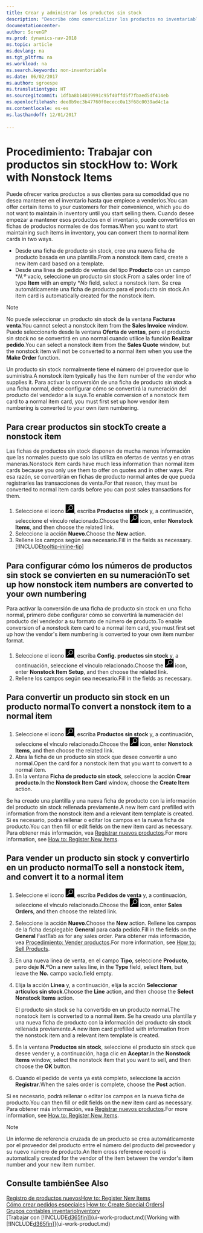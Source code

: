 ```yaml
---
title: Crear y administrar los productos sin stock
description: "Describe cómo comercializar los productos no inventariables o los productos que no se mantienen en el inventario."
documentationcenter: 
author: SorenGP
ms.prod: dynamics-nav-2018
ms.topic: article
ms.devlang: na
ms.tgt_pltfrm: na
ms.workload: na
ms.search.keywords: non-inventoriable
ms.date: 06/02/2017
ms.author: sgroespe
ms.translationtype: HT
ms.sourcegitcommit: 1dfba8b14019991c95f40ffd5f7fbaed5df414eb
ms.openlocfilehash: dee8b9ec3b47760f0ececc0a13f68c0039ad4c1a
ms.contentlocale: es-es
ms.lasthandoff: 12/01/2017

---
```

# <a name="how-to-work-with-nonstock-items"></a><span data-ttu-id="c80a8-103">Procedimiento: Trabajar con productos sin stock</span><span class="sxs-lookup"><span data-stu-id="c80a8-103">How to: Work with Nonstock Items</span></span>
<span data-ttu-id="c80a8-104">Puede ofrecer varios productos a sus clientes para su comodidad que no desea mantener en el inventario hasta que empiece a venderlos.</span><span class="sxs-lookup"><span data-stu-id="c80a8-104">You can offer certain items to your customers for their convenience, which you do not want to maintain in inventory until you start selling them.</span></span> <span data-ttu-id="c80a8-105">Cuando desee empezar a mantener esos productos en el inventario, puede convertirlos en fichas de productos normales de dos formas.</span><span class="sxs-lookup"><span data-stu-id="c80a8-105">When you want to start maintaining such items in inventory, you can convert them to normal item cards in two ways.</span></span>

* <span data-ttu-id="c80a8-106">Desde una ficha de producto sin stock, cree una nueva ficha de producto basada en una plantilla.</span><span class="sxs-lookup"><span data-stu-id="c80a8-106">From a nonstock item card, create a new item card based on a template.</span></span>
* <span data-ttu-id="c80a8-107">Desde una línea de pedido de ventas del tipo **Producto** con un campo **N.º* vacío, seleccione un producto sin stock.</span><span class="sxs-lookup"><span data-stu-id="c80a8-107">From a sales order line of type **Item** with an empty **No* field, select a nonstock item.</span></span> <span data-ttu-id="c80a8-108">Se crea automáticamente una ficha de producto para el producto sin stock.</span><span class="sxs-lookup"><span data-stu-id="c80a8-108">An item card is automatically created for the nonstock item.</span></span>

> [!NOTE]  
>   <span data-ttu-id="c80a8-109">No puede seleccionar un producto sin stock de la ventana **Facturas venta**.</span><span class="sxs-lookup"><span data-stu-id="c80a8-109">You cannot select a nonstock item from the **Sales Invoice** window.</span></span> <span data-ttu-id="c80a8-110">Puede seleccionarlo desde la ventana **Oferta de ventas**, pero el producto sin stock no se convertirá en uno normal cuando utilice la función **Realizar pedido**.</span><span class="sxs-lookup"><span data-stu-id="c80a8-110">You can select a nonstock item from the **Sales Quote** window, but the nonstock item will not be converted to a normal item when you use the **Make Order** function.</span></span>

<span data-ttu-id="c80a8-111">Un producto sin stock normalmente tiene el número del proveedor que lo suministra.</span><span class="sxs-lookup"><span data-stu-id="c80a8-111">A nonstock item typically has the item number of the vendor who supplies it.</span></span> <span data-ttu-id="c80a8-112">Para activar la conversión de una ficha de producto sin stock a una ficha normal, debe configurar cómo se convertirá la numeración del producto del vendedor a la suya.</span><span class="sxs-lookup"><span data-stu-id="c80a8-112">To enable conversion of a nonstock item card to a normal item card, you must first set up how vendor item numbering is converted to your own item numbering.</span></span>   

## <a name="to-create-a-nonstock-item"></a><span data-ttu-id="c80a8-113">Para crear productos sin stock</span><span class="sxs-lookup"><span data-stu-id="c80a8-113">To create a nonstock item</span></span>
<span data-ttu-id="c80a8-114">Las fichas de productos sin stock disponen de mucha menos información que las normales puesto que solo las utiliza en ofertas de ventas y en otras maneras.</span><span class="sxs-lookup"><span data-stu-id="c80a8-114">Nonstock item cards have much less information than normal item cards because you only use them to offer on quotes and in other ways.</span></span> <span data-ttu-id="c80a8-115">Por esa razón, se convertirán en fichas de producto normal antes de que pueda registrarles las transacciones de venta.</span><span class="sxs-lookup"><span data-stu-id="c80a8-115">For that reason, they must be converted to normal item cards before you can post sales transactions for them.</span></span>

1. <span data-ttu-id="c80a8-116">Seleccione el icono ![Buscar página o informe](media/ui-search/search_small.png "icono Buscar página o informe"), escriba **Productos sin stock** y, a continuación, seleccione el vínculo relacionado.</span><span class="sxs-lookup"><span data-stu-id="c80a8-116">Choose the ![Search for Page or Report](media/ui-search/search_small.png "Search for Page or Report icon") icon, enter **Nonstock Items**, and then choose the related link.</span></span>
2. <span data-ttu-id="c80a8-117">Seleccione la acción **Nuevo**.</span><span class="sxs-lookup"><span data-stu-id="c80a8-117">Choose the **New** action.</span></span>
3. <span data-ttu-id="c80a8-118">Rellene los campos según sea necesario.</span><span class="sxs-lookup"><span data-stu-id="c80a8-118">Fill in the fields as necessary.</span></span> [!INCLUDE[tooltip-inline-tip](includes/tooltip-inline-tip_md.md)]

## <a name="to-set-up-how-nonstock-item-numbers-are-converted-to-your-own-numbering"></a><span data-ttu-id="c80a8-119">Para configurar cómo los números de productos sin stock se convierten en su numeración</span><span class="sxs-lookup"><span data-stu-id="c80a8-119">To set up how nonstock item numbers are converted to your own numbering</span></span>
<span data-ttu-id="c80a8-120">Para activar la conversión de una ficha de producto sin stock en una ficha normal, primero debe configurar cómo se convertirá la numeración del producto del vendedor a su formato de número de producto.</span><span class="sxs-lookup"><span data-stu-id="c80a8-120">To enable conversion of a nonstock item card to a normal item card, you must first set up how the vendor's item numbering is converted to your own item number format.</span></span>

1. <span data-ttu-id="c80a8-121">Seleccione el icono ![Buscar página o informe](media/ui-search/search_small.png "icono Buscar página o informe"), escriba **Config. productos sin stock** y, a continuación, seleccione el vínculo relacionado.</span><span class="sxs-lookup"><span data-stu-id="c80a8-121">Choose the ![Search for Page or Report](media/ui-search/search_small.png "Search for Page or Report icon") icon, enter **Nonstock Item Setup**, and then choose the related link.</span></span>
2. <span data-ttu-id="c80a8-122">Rellene los campos según sea necesario.</span><span class="sxs-lookup"><span data-stu-id="c80a8-122">Fill in the fields as necessary.</span></span>

## <a name="to-convert-a-nonstock-item-to-a-normal-item"></a><span data-ttu-id="c80a8-123">Para convertir un producto sin stock en un producto normal</span><span class="sxs-lookup"><span data-stu-id="c80a8-123">To convert a nonstock item to a normal item</span></span>
1. <span data-ttu-id="c80a8-124">Seleccione el icono ![Buscar página o informe](media/ui-search/search_small.png "icono Buscar página o informe"), escriba **Productos sin stock** y, a continuación, seleccione el vínculo relacionado.</span><span class="sxs-lookup"><span data-stu-id="c80a8-124">Choose the ![Search for Page or Report](media/ui-search/search_small.png "Search for Page or Report icon") icon, enter **Nonstock Items**, and then choose the related link.</span></span>
2. <span data-ttu-id="c80a8-125">Abra la ficha de un producto sin stock que desee convertir a uno normal.</span><span class="sxs-lookup"><span data-stu-id="c80a8-125">Open the card for a nonstock item that you want to convert to a normal item.</span></span>
3. <span data-ttu-id="c80a8-126">En la ventana **Ficha de producto sin stock**, seleccione la acción **Crear producto**.</span><span class="sxs-lookup"><span data-stu-id="c80a8-126">In the **Nonstock Item Card** window, choose the **Create Item** action.</span></span>

<span data-ttu-id="c80a8-127">Se ha creado una plantilla y una nueva ficha de producto con la información del producto sin stock rellenada previamente.</span><span class="sxs-lookup"><span data-stu-id="c80a8-127">A new item card prefilled with information from the nonstock item and a relevant item template is created.</span></span> <span data-ttu-id="c80a8-128">Si es necesario, podrá rellenar o editar los campos en la nueva ficha de producto.</span><span class="sxs-lookup"><span data-stu-id="c80a8-128">You can then fill or edit fields on the new item card as necessary.</span></span> <span data-ttu-id="c80a8-129">Para obtener más información, vea [Registrar nuevos productos](inventory-how-register-new-items.md).</span><span class="sxs-lookup"><span data-stu-id="c80a8-129">For more information, see [How to: Register New Items](inventory-how-register-new-items.md).</span></span>

## <a name="to-sell-a-nonstock-item-and-convert-it-to-a-normal-item"></a><span data-ttu-id="c80a8-130">Para vender un producto sin stock y convertirlo en un producto normal</span><span class="sxs-lookup"><span data-stu-id="c80a8-130">To sell a nonstock item, and convert it to a normal item</span></span>
1. <span data-ttu-id="c80a8-131">Seleccione el icono ![Buscar página o informe](media/ui-search/search_small.png "icono Buscar página o informe"), escriba **Pedidos de venta** y, a continuación, seleccione el vínculo relacionado.</span><span class="sxs-lookup"><span data-stu-id="c80a8-131">Choose the ![Search for Page or Report](media/ui-search/search_small.png "Search for Page or Report icon") icon, enter **Sales Orders**, and then choose the related link.</span></span>
2. <span data-ttu-id="c80a8-132">Seleccione la acción **Nuevo**.</span><span class="sxs-lookup"><span data-stu-id="c80a8-132">Choose the **New** action.</span></span> <span data-ttu-id="c80a8-133">Rellene los campos de la ficha desplegable **General** para cada pedido.</span><span class="sxs-lookup"><span data-stu-id="c80a8-133">Fill in the fields on the **General** FastTab as for any sales order.</span></span> <span data-ttu-id="c80a8-134">Para obtener más información, vea [Procedimiento: Vender productos](sales-how-sell-products.md).</span><span class="sxs-lookup"><span data-stu-id="c80a8-134">For more information, see [How to: Sell Products](sales-how-sell-products.md).</span></span>
3. <span data-ttu-id="c80a8-135">En una nueva línea de venta, en el campo **Tipo**, seleccione **Producto**, pero deje **N.º**</span><span class="sxs-lookup"><span data-stu-id="c80a8-135">On a new sales line, in the **Type** field, select **Item**, but leave the **No.**</span></span> <span data-ttu-id="c80a8-136">campo vacío.</span><span class="sxs-lookup"><span data-stu-id="c80a8-136">field empty.</span></span>
4. <span data-ttu-id="c80a8-137">Elija la acción **Línea** y, a continuación, elija la acción **Seleccionar artículos sin stock**.</span><span class="sxs-lookup"><span data-stu-id="c80a8-137">Choose the **Line** action, and then choose the **Select Nonstock Items** action.</span></span>

    <span data-ttu-id="c80a8-138">El producto sin stock se ha convertido en un producto normal.</span><span class="sxs-lookup"><span data-stu-id="c80a8-138">The nonstock item is converted to a normal item.</span></span> <span data-ttu-id="c80a8-139">Se ha creado una plantilla y una nueva ficha de producto con la información del producto sin stock rellenada previamente.</span><span class="sxs-lookup"><span data-stu-id="c80a8-139">A new item card prefilled with information from the nonstock item and a relevant item template is created.</span></span>
5. <span data-ttu-id="c80a8-140">En la ventana **Productos sin stock**, seleccione el producto sin stock que desee vender y, a continuación, haga clic en **Aceptar**.</span><span class="sxs-lookup"><span data-stu-id="c80a8-140">In the **Nonstock Items** window, select the nonstock item that you want to sell, and then choose the **OK** button.</span></span>
6. <span data-ttu-id="c80a8-141">Cuando el pedido de venta ya está completo, seleccione la acción **Registrar**.</span><span class="sxs-lookup"><span data-stu-id="c80a8-141">When the sales order is complete, choose the **Post** action.</span></span>

<span data-ttu-id="c80a8-142">Si es necesario, podrá rellenar o editar los campos en la nueva ficha de producto.</span><span class="sxs-lookup"><span data-stu-id="c80a8-142">You can then fill or edit fields on the new item card as necessary.</span></span> <span data-ttu-id="c80a8-143">Para obtener más información, vea [Registrar nuevos productos](inventory-how-register-new-items.md).</span><span class="sxs-lookup"><span data-stu-id="c80a8-143">For more information, see [How to: Register New Items](inventory-how-register-new-items.md).</span></span>

> [!NOTE]  
>   <span data-ttu-id="c80a8-144">Un informe de referencia cruzada de un producto se crea automáticamente por el proveedor del producto entre el número del producto del proveedor y su nuevo número de producto.</span><span class="sxs-lookup"><span data-stu-id="c80a8-144">An Item cross reference record is automatically created for the vendor of the item between the vendor's item number and your new item number.</span></span>

## <a name="see-also"></a><span data-ttu-id="c80a8-145">Consulte también</span><span class="sxs-lookup"><span data-stu-id="c80a8-145">See Also</span></span>
[<span data-ttu-id="c80a8-146">Registro de productos nuevos</span><span class="sxs-lookup"><span data-stu-id="c80a8-146">How to: Register New Items</span></span>](inventory-how-register-new-items.md)  
<span data-ttu-id="c80a8-147">[Cómo crear pedidos especiales](sales-how-to-create-special-orders.md)|</span><span class="sxs-lookup"><span data-stu-id="c80a8-147">[How to: Create Special Orders](sales-how-to-create-special-orders.md)|</span></span>  
[<span data-ttu-id="c80a8-148">Grupos contables inventario</span><span class="sxs-lookup"><span data-stu-id="c80a8-148">Inventory</span></span>](inventory-manage-inventory.md)  
<span data-ttu-id="c80a8-149">[Trabajar con [!INCLUDE[d365fin](includes/d365fin_md.md)]](ui-work-product.md)</span><span class="sxs-lookup"><span data-stu-id="c80a8-149">[Working with [!INCLUDE[d365fin](includes/d365fin_md.md)]](ui-work-product.md)</span></span>

